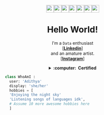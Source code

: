 <div style="text-align: center;">
  <img src="https://media.giphy.com/media/3IcbXNHDIZQRy/giphy.gif" height="25"><img src="https://media.giphy.com/media/Hh2eCJrqIhAWKQVNS6/giphy.gif" height="25"><img src="https://media.giphy.com/media/RlN0iTfRZ8Mm0iba4Z/giphy.gif" height="25"><img src="https://media.giphy.com/media/QWrCFpI965negKDo0n/giphy.gif" height="25"><img src="https://media.giphy.com/media/2YjZ5VQ3mTa4H5gQx1/giphy.gif" height="25"><img src="https://media.giphy.com/media/bh9uUHXj6xMRhMkRJg/giphy.gif" height="25"><img src="https://media.giphy.com/media/vRz8PBuHHjz9ijcGbj/giphy.gif" height="25">
</div>
<div style="text-align: center;">
  <h1
      <strong> Hello World!
  </strong>
  </h1>
</div>
<div style="text-align: center;">
  <p style="text-align: center;">
    I'm a <code>Data</code> enthusiast
	  <br>
	  [<a href="https://www.linkedin.com/in/aadiiy/" rel="nofollow"><strong>Linkedin</strong></a>]
	  <br>
	  and an amature artist.
	  <br>
	  [<a href="https://www.instagram.com/buburuzah/" rel="nofollow"><strong>Instagram</strong></a>]
	  <br>
	</p>
</div>
<details style="text-align: center;">
  <summary style="text-align: center;">
    <strong>
      :computer: &nbsp;Certified
    </strong>
  </summary><br>
	<div style="text-align: center;">
		[<a href="https://www.freecodecamp.org/fcc61364c53-8b29-4222-973d-72b64acb5576" rel="nofollow"><strong>Data Analysis with Python</strong></a>]
		<br>
		[<a href="https://www.coursera.org/account/accomplishments/specialization/certificate/88BRESKN9RRN" rel="nofollow"><strong>IBM Data Analyst Specialization</strong></a>]
	  <br>
		[<a href="https://www.linkedin.com/learning/advanced-microsoft-power-bi-16007117" rel="nofollow"><strong>Advanced Microsoft Power BI</strong></a>]
		<br>
	</div>
<br></details>
    
```python
    class WhoAmI :
      user: 'Adithya'
      display: 'she/her'
      hobbies = [
	  'Enjoying the night sky'
	  'Listening songs of languages idk',
	  # Assume 10 more awesome hobbies here
	  ]  
```
